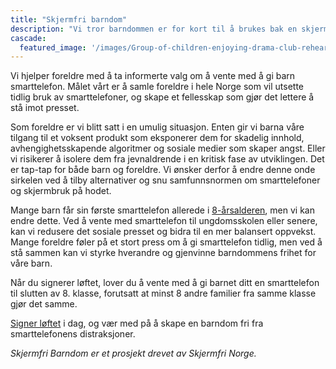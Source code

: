 ```yaml
---
title: "Skjermfri barndom"
description: "Vi tror barndommen er for kort til å brukes bak en skjerm"
cascade:
  featured_image: '/images/Group-of-children-enjoying-drama-club-rehearsal.-They-are-reading-script-with-their-drama-teacher.-1601514686_7952x5304.jpeg'
---
```

Vi hjelper foreldre med å ta informerte valg om å vente med å gi barn smarttelefon.  Målet vårt er å samle foreldre i hele Norge som vil utsette tidlig bruk av smarttelefoner, og skape et fellesskap som gjør det lettere å stå imot presset.

Som foreldre er vi blitt satt i en umulig situasjon. Enten gir vi barna våre tilgang til et voksent produkt som eksponerer dem for skadelig innhold, avhengighetsskapende algoritmer og sosiale medier som skaper angst. Eller vi risikerer å isolere dem fra jevnaldrende i en kritisk fase av utviklingen. Det er tap-tap for både barn og foreldre. Vi ønsker derfor å endre denne onde sirkelen ved å tilby alternativer og snu samfunnsnormen om smarttelefoner og skjermbruk på hodet.

Mange barn får sin første smarttelefon allerede i [8-årsalderen](https://www.medietilsynet.no/fakta/rapporter/barn-og-medier/barn-medievaner-2024/), men vi kan endre dette. Ved å vente med smarttelefon til ungdomsskolen eller senere, kan vi redusere det sosiale presset og bidra til en mer balansert oppvekst. Mange foreldre føler på et stort press om å gi smarttelefon tidlig, men ved å stå sammen kan vi styrke hverandre og gjenvinne barndommens frihet for våre barn.

Når du signerer løftet, lover du å vente med å gi barnet ditt en smarttelefon til slutten av 8. klasse, forutsatt at minst 8 andre familier fra samme klasse gjør det samme.

[Signer løftet](/pledge) i dag, og vær med på å skape en barndom fri fra smarttelefonens distraksjoner.

*Skjermfri Barndom er et prosjekt drevet av Skjermfri Norge.*

